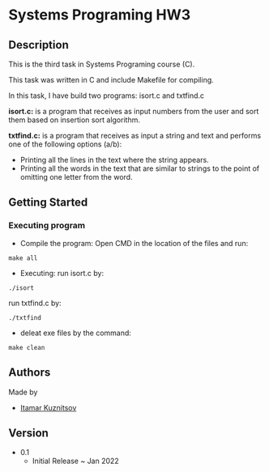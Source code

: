 # Systems Programing HW3

## Description
This is the third task in Systems Programing course (C).

This task was written in C and include Makefile for compiling.

In this task, I have build two programs: isort.c and txtfind.c 

 
 
  __isort.c:__ is a program that receives as input numbers from the user and sort them based on insertion sort algorithm.

  __txtfind.c:__ is a program that receives as input a string and text and performs one of the following options (a/b):
  * Printing all the lines in the text where the string appears.
  * Printing all the words in the text that are similar to strings to the point of omitting one letter from the word.


## Getting Started
### Executing program

* Compile the program: 
  Open CMD in the location of the files and run:
```
make all
```
* Executing:
run isort.c by:
```
./isort
```

run txtfind.c by:
```
./txtfind
```
* deleat exe files by the command:
```
make clean
```

## Authors
Made by

* [Itamar Kuznitsov](https://github.com/Itamar-Kuznitsov)

## Version
* 0.1
  * Initial Release ~ Jan 2022
